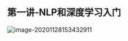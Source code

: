 ## 第一讲-NLP和深度学习入门

![image-20201128153432911](C:\Users\38004\AppData\Roaming\Typora\typora-user-images\image-20201128153432911.png)

